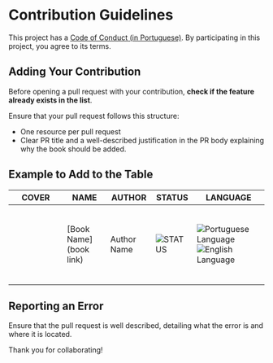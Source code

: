 # Contribution Guidelines

This project has a [Code of Conduct (in Portuguese)](code_of_conduct.md). By participating in this project, you agree to its terms.

## Adding Your Contribution

Before opening a pull request with your contribution, **check if the feature already exists in the list**.

Ensure that your pull request follows this structure:

- One resource per pull request
- Clear PR title and a well-described justification in the PR body explaining why the book should be added.

## Example to Add to the Table
| COVER | NAME | AUTHOR | STATUS | LANGUAGE |
| - | - | - | - | - |
| <svg>SVG code</svg> | [Book Name](book link) | Author Name | ![STATUS](https://user-images.githubusercontent.com/98864503/232176777-943283b9-5695-4309-9323-93dfc855a0c7.png) | ![Portuguese Language](https://user-images.githubusercontent.com/98864503/232176253-313aac7b-b0c8-49f3-b234-10eeba6a2077.png) ![English Language](https://user-images.githubusercontent.com/98864503/232176386-56cfbf3a-27b5-40e6-bf86-892f8645cbc3.png) |

## Reporting an Error

Ensure that the pull request is well described, detailing what the error is and where it is located.

Thank you for collaborating!